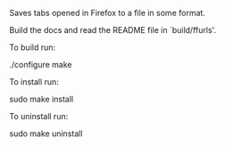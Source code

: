 
Saves tabs opened in Firefox to a file in some format.

Build the docs and read the README file in `build/ffurls'.

To build run:

  ./configure
  make

To install run:

  sudo make install

To uninstall run:

  sudo make uninstall
